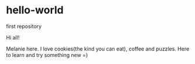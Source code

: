 # hello-world
first repository

Hi all!

Melanie here. I love cookies(the kind you can eat), coffee and puzzles.
Here to learn and try something new =)
